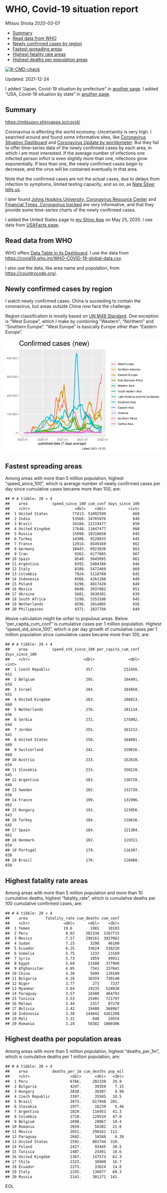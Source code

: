 WHO, Covid-19 situation report
================
Mitsuo Shiota
2020-03-07

-   [Summary](#summary)
-   [Read data from WHO](#read-data-from-who)
-   [Newly confirmed cases by region](#newly-confirmed-cases-by-region)
-   [Fastest spreading areas](#fastest-spreading-areas)
-   [Highest fatality rate areas](#highest-fatality-rate-areas)
-   [Highest deaths per population
    areas](#highest-deaths-per-population-areas)

<!-- badges: start -->

[![R-CMD-check](https://github.com/mitsuoxv/covid/workflows/R-CMD-check/badge.svg)](https://github.com/mitsuoxv/covid/actions)
<!-- badges: end -->

Updated: 2021-12-24

I added “Japan, Covid-19 situation by prefecture” in [another
page](Japan.md). I added “USA, Covid-19 situation by state” in [another
page](USA.md).

## Summary

<https://mitsuoxv.shinyapps.io/covid/>

Coronavirus is affecting the world economy. Uncertaintiy is very high. I
searched around and found some informative sites, like [Coronavirus
Situation
Dashboard](https://who.maps.arcgis.com/apps/opsdashboard/index.html#/c88e37cfc43b4ed3baf977d77e4a0667)
and [Coronavirus Update by
worldometer](https://www.worldometers.info/coronavirus/). But they fail
to offer time-series data of the newly confirmed cases by each area, in
which I am most interested. If the average number of infections one
infected person inflict is even slightly more than one, infections grow
exponentially. If less than one, the newly confirmed cases begin to
decrease, and the virus will be contained eventually in that area.

Note that the confirmed cases are not the actual cases, due to delays
from infection to symptoms, limited testing capacity, and so on, as
[Nate Silver tells
us](https://fivethirtyeight.com/features/coronavirus-case-counts-are-meaningless/).

I later found [Johns Hopkins University, Coronavirus Resource
Center](https://coronavirus.jhu.edu/) and [Financial Times, Coronavirus
tracked](https://www.ft.com/content/a26fbf7e-48f8-11ea-aeb3-955839e06441)
are very informative, and that they provide some time-series charts of
the newly confirmed cases.

I added the United States page to [my Shiny
App](https://mitsuoxv.shinyapps.io/covid/) on May 25, 2020. I use data
from [USAFacts
page](https://usafacts.org/visualizations/coronavirus-covid-19-spread-map/).

## Read data from WHO

WHO offers [Data Table in its Dashboard](https://covid19.who.int/table).
I use the data from
<https://covid19.who.int/WHO-COVID-19-global-data.csv>.

I also use the data, like area name and population, from
<https://countrycode.org/>.

## Newly confirmed cases by region

I watch newly confirmed cases. China is suceeding to contain the
coronavirus, but areas outside China now face the challenge.

Region classification is mostly based on [UN M49
Standard](https://unstats.un.org/unsd/methodology/m49/). One exception
is “West Europe”, which I make by combining “Western”, “Northern” and
“Southern Europe”. “West Europe” is basically Europe other than “Eastern
Europe”.

![](README_files/figure-gfm/chart-1.png)<!-- -->

## Fastest spreading areas

Among areas with more than 5 million population, highest
“speed\_since\_100”, which is average number of newly confirmed cases
per day since cumulative cases became more than 100, are:

    ## # A tibble: 20 × 4
    ##    area           speed_since_100 cum_conf days_since_100
    ##    <chr>                    <dbl>    <dbl>          <int>
    ##  1 United States           77413. 51092599            660
    ##  2 India                   53568. 34765976            649
    ##  3 Brazil                  34184. 22219477            650
    ##  4 United Kingdom          17648. 11647477            660
    ##  5 Russia                  15998. 10318650            645
    ##  6 Turkey                  14308.  9228835            645
    ##  7 France                  12914.  8549169            662
    ##  8 Germany                 10443.  6923636            663
    ##  9 Iran                     9262.  6177885            667
    ## 10 Spain                    8540.  5645095            661
    ## 11 Argentina                8392.  5404380            644
    ## 12 Italy                    8180.  5472469            669
    ## 13 Colombia                 7924.  5110788            645
    ## 14 Indonesia                6566.  4261208            649
    ## 15 Poland                   6190.  4017420            649
    ## 16 Mexico                   6048.  3937082            651
    ## 17 Ukraine                  5681.  3630391            639
    ## 18 South Africa             5198.  3353106            645
    ## 19 Netherlands              4596.  3014805            656
    ## 20 Philippines              4372.  2837784            649

Above calculation might be unfair to populous areas. Below
“per\_capita\_cum\_conf” is cumulative cases per 1 million population.
Highest “speed\_std\_since\_100”, which is per day growth of cumulative
cases per 1 million population since cumulative cases became more than
100, are:

    ## # A tibble: 20 × 4
    ##    area           speed_std_since_100 per_capita_cum_conf days_since_100
    ##    <chr>                        <dbl>               <dbl>          <int>
    ##  1 Czech Republic                357.             232456.            651
    ##  2 Belgium                       295.             194491.            659
    ##  3 Israel                        284.             184858.            651
    ##  4 United Kingdom                283.             186813.            660
    ##  5 Netherlands                   276.             181124.            656
    ##  6 Serbia                        272.             175092.            644
    ##  7 Jordan                        255.             163212.            641
    ##  8 United States                 250.             164691.            660
    ##  9 Switzerland                   242.             159616.            660
    ## 10 Austria                       233.             152638.            654
    ## 11 Slovakia                      233.             150228.            645
    ## 12 Argentina                     203.             130720.            644
    ## 13 Sweden                        202.             132720.            656
    ## 14 France                        199.             131996.            662
    ## 15 Hungary                       193.             123956.            643
    ## 16 Turkey                        184.             118616.            645
    ## 17 Spain                         184.             121384.            661
    ## 18 Denmark                       182.             119311.            654
    ## 19 Portugal                      179.             116387.            650
    ## 20 Brazil                        170.             110488.            650

## Highest fatality rate areas

Among areas with more than 5 million population and more than 10
cumulative deaths, highest “fatality\_rate”, which is cumulative deaths
per 100 cumulative confirmed cases, are:

    ## # A tibble: 20 × 4
    ##    area        fatality_rate cum_deaths cum_conf
    ##    <chr>               <dbl>      <dbl>    <dbl>
    ##  1 Yemen               19.6        1981    10103
    ##  2 Peru                 8.92     202338  2267715
    ##  3 Mexico               7.57     298161  3937082
    ##  4 Sudan                7.15       3298    46100
    ##  5 Ecuador              6.25      33624   538218
    ##  6 Somalia              5.75       1333    23169
    ##  7 Syria                5.73       2859    49911
    ##  8 Egypt                5.69      21500   377960
    ##  9 Afghanistan          4.65       7341   157841
    ## 10 China                4.38       5699   130109
    ## 11 Bulgaria             4.16      30359   730140
    ## 12 Niger                3.77        273     7237
    ## 13 Myanmar              3.64      19235   528838
    ## 14 Paraguay             3.57      16588   464793
    ## 15 Tunisia              3.53      25491   721797
    ## 16 Malawi               3.44       2317    67278
    ## 17 Bolivia              3.42      19480   568967
    ## 18 Indonesia            3.38     144042  4261208
    ## 19 Mali                 3.31        648    19554
    ## 20 Romania              3.24      58382  1800306

## Highest deaths per population areas

Among areas with more than 5 million population, highest
“deaths\_per\_1m”, which is cumulative deaths per 1 million population,
are:

    ## # A tibble: 20 × 4
    ##    area           deaths_per_1m cum_deaths pop_mil
    ##    <chr>                  <dbl>      <dbl>   <dbl>
    ##  1 Peru                   6766.     202338   29.9 
    ##  2 Bulgaria               4247.      30359    7.15
    ##  3 Hungary                3838.      38307    9.98
    ##  4 Czech Republic         3397.      35585   10.5 
    ##  5 Brazil                 3073.     617948  201.  
    ##  6 Slovakia               2977.      16239    5.46
    ##  7 Argentina              2829.     116953   41.3 
    ##  8 Colombia               2710.     129534   47.8 
    ##  9 Belgium                2698.      28067   10.4 
    ## 10 Romania                2659.      58382   22.0 
    ## 11 Mexico                 2651.     298161  112.  
    ## 12 Paraguay               2602.      16588    6.38
    ## 13 United States          2591.     803744  310.  
    ## 14 Poland                 2427.      93445   38.5 
    ## 15 Tunisia                2407.      25491   10.6 
    ## 16 United Kingdom         2367.     147573   62.3 
    ## 17 Chile                  2323.      38900   16.7 
    ## 18 Ecuador                2273.      33624   14.8 
    ## 19 Italy                  2255.     136077   60.3 
    ## 20 Russia                 2141.     301271  141.

EOL
